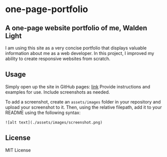 # one-page-portfolio

## A one-page website portfolio of me, Walden Light

I am using this site as a very concise portfolio that displays valuable information about me as a web developer.
In this project, I improved my ability to create responsive websites from scratch.
## Usage

Simply open up the site in GitHub pages: [link](https://waldenlight.github.io/one-page-portfolio/)
Provide instructions and examples for use. Include screenshots as needed.

To add a screenshot, create an `assets/images` folder in your repository and upload your screenshot to it. Then, using the relative filepath, add it to your README using the following syntax:

    ![alt text](./assets/images/screenshot.png)

## License

MIT License
